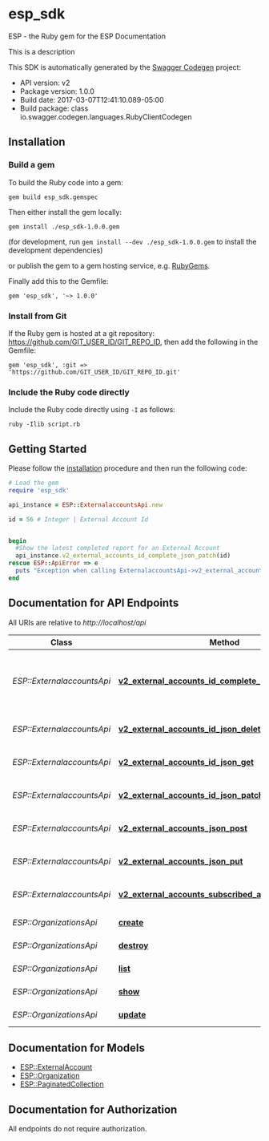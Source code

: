 # esp_sdk

ESP - the Ruby gem for the ESP Documentation

This is a description

This SDK is automatically generated by the [Swagger Codegen](https://github.com/swagger-api/swagger-codegen) project:

- API version: v2
- Package version: 1.0.0
- Build date: 2017-03-07T12:41:10.089-05:00
- Build package: class io.swagger.codegen.languages.RubyClientCodegen

## Installation

### Build a gem

To build the Ruby code into a gem:

```shell
gem build esp_sdk.gemspec
```

Then either install the gem locally:

```shell
gem install ./esp_sdk-1.0.0.gem
```
(for development, run `gem install --dev ./esp_sdk-1.0.0.gem` to install the development dependencies)

or publish the gem to a gem hosting service, e.g. [RubyGems](https://rubygems.org/).

Finally add this to the Gemfile:

    gem 'esp_sdk', '~> 1.0.0'

### Install from Git

If the Ruby gem is hosted at a git repository: https://github.com/GIT_USER_ID/GIT_REPO_ID, then add the following in the Gemfile:

    gem 'esp_sdk', :git => 'https://github.com/GIT_USER_ID/GIT_REPO_ID.git'

### Include the Ruby code directly

Include the Ruby code directly using `-I` as follows:

```shell
ruby -Ilib script.rb
```

## Getting Started

Please follow the [installation](#installation) procedure and then run the following code:
```ruby
# Load the gem
require 'esp_sdk'

api_instance = ESP::ExternalaccountsApi.new

id = 56 # Integer | External Account Id


begin
  #Show the latest completed report for an External Account
  api_instance.v2_external_accounts_id_complete_json_patch(id)
rescue ESP::ApiError => e
  puts "Exception when calling ExternalaccountsApi->v2_external_accounts_id_complete_json_patch: #{e}"
end

```

## Documentation for API Endpoints

All URIs are relative to *http://localhost/api*

Class | Method | HTTP request | Description
------------ | ------------- | ------------- | -------------
*ESP::ExternalaccountsApi* | [**v2_external_accounts_id_complete_json_patch**](docs/ExternalaccountsApi.md#v2_external_accounts_id_complete_json_patch) | **PATCH** /v2/external_accounts/{id}/complete.json | Show the latest completed report for an External Account
*ESP::ExternalaccountsApi* | [**v2_external_accounts_id_json_delete**](docs/ExternalaccountsApi.md#v2_external_accounts_id_json_delete) | **DELETE** /v2/external_accounts/{id}.json | Remove an External Account
*ESP::ExternalaccountsApi* | [**v2_external_accounts_id_json_get**](docs/ExternalaccountsApi.md#v2_external_accounts_id_json_get) | **GET** /v2/external_accounts/{id}.json | Show a single External Account
*ESP::ExternalaccountsApi* | [**v2_external_accounts_id_json_patch**](docs/ExternalaccountsApi.md#v2_external_accounts_id_json_patch) | **PATCH** /v2/external_accounts/{id}.json | Update an External Account
*ESP::ExternalaccountsApi* | [**v2_external_accounts_json_post**](docs/ExternalaccountsApi.md#v2_external_accounts_json_post) | **POST** /v2/external_accounts.json | Create an External Account
*ESP::ExternalaccountsApi* | [**v2_external_accounts_json_put**](docs/ExternalaccountsApi.md#v2_external_accounts_json_put) | **PUT** /v2/external_accounts.json | Get a list of External Accounts
*ESP::ExternalaccountsApi* | [**v2_external_accounts_subscribed_accounts_json_get**](docs/ExternalaccountsApi.md#v2_external_accounts_subscribed_accounts_json_get) | **GET** /v2/external_accounts/subscribed_accounts.json | Show a list of Subscribed Accounts
*ESP::OrganizationsApi* | [**create**](docs/OrganizationsApi.md#create) | **POST** /v2/organizations.json | Create an Organization
*ESP::OrganizationsApi* | [**destroy**](docs/OrganizationsApi.md#destroy) | **DELETE** /v2/organizations/{id}.json | Remove an Organization
*ESP::OrganizationsApi* | [**list**](docs/OrganizationsApi.md#list) | **PUT** /v2/organizations.json | Get a list of Organizations
*ESP::OrganizationsApi* | [**show**](docs/OrganizationsApi.md#show) | **GET** /v2/organizations/{id}.json | Show a single Organization
*ESP::OrganizationsApi* | [**update**](docs/OrganizationsApi.md#update) | **PATCH** /v2/organizations/{id}.json | Update an Organization


## Documentation for Models

 - [ESP::ExternalAccount](docs/ExternalAccount.md)
 - [ESP::Organization](docs/Organization.md)
 - [ESP::PaginatedCollection](docs/PaginatedCollection.md)


## Documentation for Authorization

 All endpoints do not require authorization.

